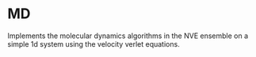 # MD

Implements the molecular dynamics algorithms in the NVE ensemble on a simple 1d system using the velocity verlet equations.
